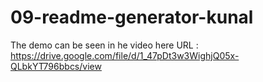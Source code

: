 # 09-readme-generator-kunal


The demo can be seen in he video here URL : https://drive.google.com/file/d/1_47pDt3w3WighjQ05x-QLbkYT796bbcs/view